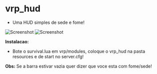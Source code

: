 # vrp_hud
 - Uma HUD simples de sede e fome!


  ![Screenshot](https://imgur.com/r4XV6lb.png)
  ![Screenshot](https://imgur.com/QvUPXwk.png)
  
 **Instalacao:**
  - Bote o survival.lua em vrp/modules, coloque o vrp_hud na pasta resources e de start no server.cfg!
  
   **Obs:** Se a barra estivar vazia quer dizer que voce esta com fome/sede!
